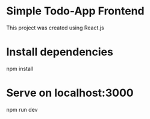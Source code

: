 # Simple Todo-App Frontend
This project was created using React.js

# Install dependencies
npm install

# Serve on localhost:3000
npm run dev

